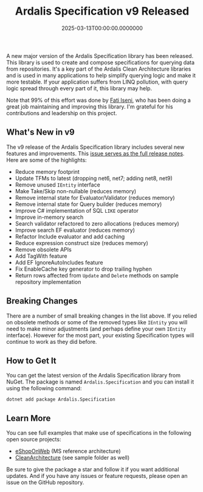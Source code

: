 ﻿---
title: Ardalis Specification v9 Released
date: "2025-03-13T00:00:00.0000000"
description: A new major version of the Ardalis Specification library has been released.
featuredImage: /img/ardalis-specification-v9-release.png
---

A new major version of the Ardalis Specification library has been released. This library is used to create and compose specifications for querying data from repositories. It's a key part of the Ardalis Clean Architecture libraries and is used in many applications to help simplify querying logic and make it more testable. If your application suffers from LINQ pollution, with query logic spread through every part of it, this library may help.

Note that 99% of this effort was done by [Fati Iseni](https://github.com/fiseni), who has been doing a great job maintaining and improving this library. I'm grateful for his contributions and leadership on this project.

## What's New in v9

The v9 release of the Ardalis Specification library includes several new features and improvements. This [issue serves as the full release notes](https://github.com/ardalis/Specification/issues/427). Here are some of the highlights:

- Reduce memory footprint
- Update TFMs to latest (dropping net6, net7; adding net8, net9)
- Remove unused `IEntity` interface
- Make Take/Skip non-nullable (reduces memory)
- Remove internal state for Evaluator/Validator (reduces memory)
- Remove internal state for Query builder (reduces memory)
- Improve C# implementation of SQL `LIKE` operator
- Improve in-memory search
- Search validator refactored to zero allocations (reduces memory)
- Improve search EF evaluator (reduces memory)
- Refactor Include evaluator and add caching
- Reduce expression construct size (reduces memory)
- Remove obsolete APIs
- Add TagWith feature
- Add EF IgnoreAutoIncludes feature
- Fix EnableCache key generator to drop trailing hyphen
- Return rows affected from `Update` and `Delete` methods on sample repository implementation

## Breaking Changes

There are a number of small breaking changes in the list above. If you relied on obsolete methods or some of the removed types like `IEntity` you will need to make minor adjustments (and perhaps define your own `IEntity` interface). However for the most part, your existing Specification types will continue to work as they did before.

## How to Get It

You can get the latest version of the Ardalis Specification library from NuGet. The package is named `Ardalis.Specification` and you can install it using the following command:

```
dotnet add package Ardalis.Specification
```

## Learn More

You can see full examples that make use of specifications in the following open source projects:

- [eShopOnWeb](https://github.com/nimblepros/eshoponweb) (MS reference architecture)
- [CleanArchitecture](https://github.com/ardalis/CleanArchitecture) (see sample folder as well)

Be sure to give the package a star and follow it if you want additional updates. And if you have any issues or feature requests, please open an issue on the GitHub repository.


